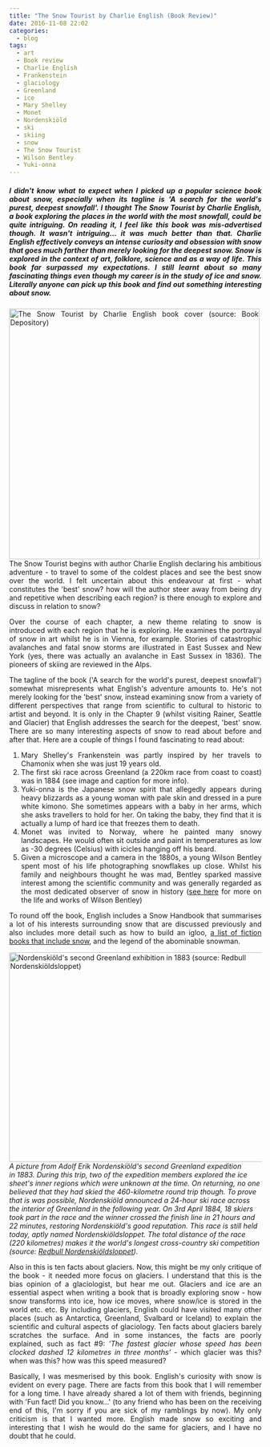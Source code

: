 ```yaml
---
title: "The Snow Tourist by Charlie English (Book Review)"
date: 2016-11-08 22:02
categories:
  - blog
tags: 
  - art
  - Book review
  - Charlie English
  - Frankenstein
  - glaciology
  - Greenland
  - ice
  - Mary Shelley
  - Monet
  - Nordenskiöld
  - ski
  - skiing
  - snow
  - The Snow Tourist
  - Wilson Bentley
  - Yuki-onna
---
```

<h5 style="text-align:justify;">I didn't know what to expect when I picked up a popular science book about snow, especially when its tagline is 'A search for the world's purest, deepest snowfall'. I thought The Snow Tourist by Charlie English, a book exploring the places in the world with the most snowfall, could be quite intriguing. On reading it, I feel like this book was mis-advertised though. It wasn't intriguing... it was much better than that. Charlie English effectively conveys an intense curiosity and obsession with snow that goes much farther than merely looking for the deepest snow. Snow is explored in the context of art, folklore, science and as a way of life. This book far surpassed my expectations. I still learnt about so many fascinating things even though my career is in the study of ice and snow. Literally anyone can pick up this book and find out something interesting about snow.</h5>

<p style="text-align:justify;"><img class="  wp-image-5893 alignleft" src="https://pennyhow.files.wordpress.com/2016/11/9781582435206.jpg" alt="The Snow Tourist by Charlie English book cover (source: Book Depository)" width="500" /><br>The Snow Tourist begins with author Charlie English declaring his ambitious adventure - to travel to some of the coldest places and see the best snow over the world. I felt uncertain about this endeavour at first - what constitutes the 'best' snow? how will the author steer away from being dry and repetitive when describing each region? is there enough to explore and discuss in relation to snow?</p>

<p style="text-align:justify;">Over the course of each chapter, a new theme relating to snow is introduced with each region that he is exploring. He examines the portrayal of snow in art whilst he is in Vienna, for example. Stories of catastrophic avalanches and fatal snow storms are illustrated in East Sussex and New York (yes, there was actually an avalanche in East Sussex in 1836). The pioneers of skiing are reviewed in the Alps.</p>

<p style="text-align:justify;">The tagline of the book ('A search for the world's purest, deepest snowfall') somewhat misrepresents what English's adventure amounts to. He's not merely looking for the 'best' snow, instead examining snow from a variety of different perspectives that range from scientific to cultural to historic to artist and beyond. It is only in the Chapter 9 (whilst visiting Rainer, Seattle and Glacier) that English addresses the search for the deepest, 'best' snow. There are so many interesting aspects of snow to read about before and after that. Here are a couple of things I found fascinating to read about:</p>

<ol>
	<li style="text-align:justify;">Mary Shelley's Frankenstein was partly inspired by her travels to Chamonix when she was just 19 years old.</li>
	<li style="text-align:justify;">The first ski race across Greenland (a 220km race from coast to coast) was in 1884 (see image and caption for more info).</li>
	<li style="text-align:justify;">Yuki-onna is the Japanese snow spirit that allegedly appears during heavy blizzards as a young woman with pale skin and dressed in a pure white kimono. She sometimes appears with a baby in her arms, which she asks travellers to hold for her. On taking the baby, they find that it is actually a lump of hard ice that freezes them to death.</li>
	<li style="text-align:justify;">Monet was invited to Norway, where he painted many snowy landscapes. He would often sit outside and paint in temperatures as low as -30 degrees (Celsius) with icicles hanging off his beard.</li>
	<li style="text-align:justify;">Given a microscope and a camera in the 1880s, a young Wilson Bentley spent most of his life photographing snowflakes up close. Whilst his family and neighbours thought he was mad, Bentley sparked massive interest among the scientific community and was generally regarded as the most dedicated observer of snow in history (<a href="https://pennyhow.wordpress.com/2016/10/19/photography-and-snowflakes/">see here</a> for more on the life and works of Wilson Bentley)</li>
</ol>

<p style="text-align:justify;">To round off the book, English includes a Snow Handbook that summarises a lot of his interests surrounding snow that are discussed previously and also includes more detail such as how to build an igloo, <a href="http://www.theguardian.com/books/2008/nov/14/charlie-english-snow-tourist" target="_blank">a list of fiction books that include snow</a>, and the legend of the abominable snowman.</p>

<img class="alignnone  wp-image-6088" src="https://pennyhow.files.wordpress.com/2016/11/2-1024x699.jpg" alt="Nordenskiöld's second Greenland exhibition in 1883 (source: Redbull Nordenskiöldsloppet)" width="613" height="418" align="aligncenter" /><br> *A picture from Adolf Erik Nordenskiöld's second Greenland expedition in 1883. During this trip, two of the expedition members explored the ice sheet's inner regions which were unknown at the time. On returning, no one believed that they had skied the 460-kilometre round trip though. To prove that is was possible, Nordenskiöld announced a 24-hour ski race across the interior of Greenland in the following year. On 3rd April 1884, 18 skiers took part in the race and the winner crossed the finish line in 21 hours and 22 minutes, restoring Nordenskiöld's good reputation. This race is still held today, aptly named Nordenskiöldsloppet. The total distance of the race (220 kilometres) makes it the world's longest cross-country ski competition (source: <a href="http://redbullnordenskioldsloppet.se/en/history/" target="_blank">Redbull Nordenskiöldsloppet</a>).*

<p style="text-align:justify;">Also in this is ten facts about glaciers. Now, this might be my only critique of the book - it needed more focus on glaciers. I understand that this is the bias opinion of a glaciologist, but hear me out. Glaciers and ice are an essential aspect when writing a book that is broadly exploring snow - how snow transforms into ice, how ice moves, where snow/ice is stored in the world etc. etc. By including glaciers, English could have visited many other places (such as Antarctica, Greenland, Svalbard or Iceland) to explain the scientific and cultural aspects of glaciology. Ten facts about glaciers barely scratches the surface. And in some instances, the facts are poorly explained, such as fact #9: <em>'The fastest glacier whose speed has been clocked dashed 12 kilometres in three months'</em> - which glacier was this? when was this? how was this speed measured?</p>

<p style="text-align:justify;">Basically, I was mesmerised by this book. English's curiosity with snow is evident on every page. There are facts from this book that I will remember for a long time. I have already shared a lot of them with friends, beginning with 'Fun fact! Did you know...' (to any friend who has been on the receiving end of this, I'm sorry if you are sick of my ramblings by now). My only criticism is that I wanted more. English made snow so exciting and interesting that I wish he would do the same for glaciers, and I have no doubt that he could.</p>
